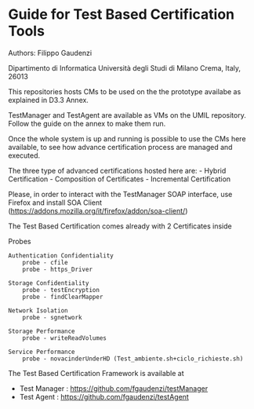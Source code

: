 # Guide for Test Based Certification Tools

Authors: Filippo Gaudenzi

Dipartimento di Informatica Università degli Studi di Milano Crema, Italy, 26013


This repositories hosts CMs to be used on the the prototype availabe as explained in D3.3 Annex.

TestManager and TestAgent are available as VMs on the UMIL repository.
Follow the guide on the annex to make them run.

Once the whole system is up and running is possible to use the CMs here available, to see how advance certification process are managed and executed.

The three type of advanced certifications hosted here are:
	- Hybrid Certification
	- Composition of Certificates
	- Incremental Certification

Please, in order to interact with the TestManager SOAP interface, use Firefox and install SOA Client (https://addons.mozilla.org/it/firefox/addon/soa-client/)


The Test Based Certification comes already with 2 Certificates inside


Probes
	
	Authentication Confidentiality
		probe - cfile
		probe - https_Driver

	Storage Confidentiality
		probe - testEncryption
		probe - findClearMapper

	Network Isolation
		probe - sgnetwork	

	Storage Performance
		probe - writeReadVolumes

	Service Performance
		probe - novacinderUnderHD (Test_ambiente.sh+ciclo_richieste.sh)


The Test Based Certification Framework is available at
- Test Manager : https://github.com/fgaudenzi/testManager
- Test Agent   : https://github.com/fgaudenzi/testAgent

